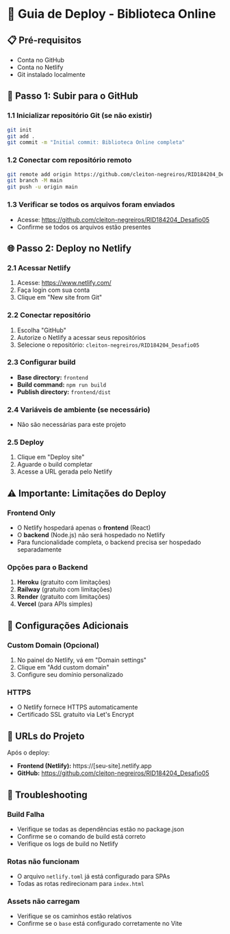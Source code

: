 # 🚀 Guia de Deploy - Biblioteca Online

## 📋 Pré-requisitos

- Conta no GitHub
- Conta no Netlify
- Git instalado localmente

## 🔄 Passo 1: Subir para o GitHub

### 1.1 Inicializar repositório Git (se não existir)
```bash
git init
git add .
git commit -m "Initial commit: Biblioteca Online completa"
```

### 1.2 Conectar com repositório remoto
```bash
git remote add origin https://github.com/cleiton-negreiros/RID184204_Desafio05.git
git branch -M main
git push -u origin main
```

### 1.3 Verificar se todos os arquivos foram enviados
- Acesse: https://github.com/cleiton-negreiros/RID184204_Desafio05
- Confirme se todos os arquivos estão presentes

## 🌐 Passo 2: Deploy no Netlify

### 2.1 Acessar Netlify
1. Acesse: https://www.netlify.com/
2. Faça login com sua conta
3. Clique em "New site from Git"

### 2.2 Conectar repositório
1. Escolha "GitHub"
2. Autorize o Netlify a acessar seus repositórios
3. Selecione o repositório: `cleiton-negreiros/RID184204_Desafio05`

### 2.3 Configurar build
- **Base directory:** `frontend`
- **Build command:** `npm run build`
- **Publish directory:** `frontend/dist`

### 2.4 Variáveis de ambiente (se necessário)
- Não são necessárias para este projeto

### 2.5 Deploy
1. Clique em "Deploy site"
2. Aguarde o build completar
3. Acesse a URL gerada pelo Netlify

## ⚠️ Importante: Limitações do Deploy

### Frontend Only
- O Netlify hospedará apenas o **frontend** (React)
- O **backend** (Node.js) não será hospedado no Netlify
- Para funcionalidade completa, o backend precisa ser hospedado separadamente

### Opções para o Backend
1. **Heroku** (gratuito com limitações)
2. **Railway** (gratuito com limitações)
3. **Render** (gratuito com limitações)
4. **Vercel** (para APIs simples)

## 🔧 Configurações Adicionais

### Custom Domain (Opcional)
1. No painel do Netlify, vá em "Domain settings"
2. Clique em "Add custom domain"
3. Configure seu domínio personalizado

### HTTPS
- O Netlify fornece HTTPS automaticamente
- Certificado SSL gratuito via Let's Encrypt

## 📱 URLs do Projeto

Após o deploy:
- **Frontend (Netlify):** https://[seu-site].netlify.app
- **GitHub:** https://github.com/cleiton-negreiros/RID184204_Desafio05

## 🐛 Troubleshooting

### Build Falha
- Verifique se todas as dependências estão no package.json
- Confirme se o comando de build está correto
- Verifique os logs de build no Netlify

### Rotas não funcionam
- O arquivo `netlify.toml` já está configurado para SPAs
- Todas as rotas redirecionam para `index.html`

### Assets não carregam
- Verifique se os caminhos estão relativos
- Confirme se o `base` está configurado corretamente no Vite
